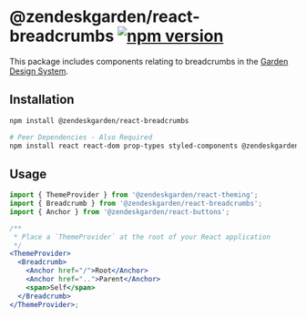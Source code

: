 # @zendeskgarden/react-breadcrumbs [![npm version](https://flat.badgen.net/npm/v/@zendeskgarden/react-breadcrumbs)](https://www.npmjs.com/package/@zendeskgarden/react-breadcrumbs)

This package includes components relating to breadcrumbs in the
[Garden Design System](https://zendeskgarden.github.io/).

## Installation

```sh
npm install @zendeskgarden/react-breadcrumbs

# Peer Dependencies - Also Required
npm install react react-dom prop-types styled-components @zendeskgarden/react-theming
```

## Usage

```jsx static
import { ThemeProvider } from '@zendeskgarden/react-theming';
import { Breadcrumb } from '@zendeskgarden/react-breadcrumbs';
import { Anchor } from '@zendeskgarden/react-buttons';

/**
 * Place a `ThemeProvider` at the root of your React application
 */
<ThemeProvider>
  <Breadcrumb>
    <Anchor href="/">Root</Anchor>
    <Anchor href="..">Parent</Anchor>
    <span>Self</span>
  </Breadcrumb>
</ThemeProvider>;
```
